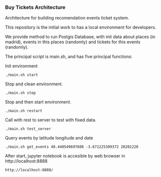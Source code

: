 ### Buy Tickets Architecture

Architecture for building recomendation events ticket system. 

This repository is the initial work to has a local environment for developers.

We provide method to run Postgis Database, with init data about places (in madrid), 
events in this places (randomly) and tickets for this events (randomly).

The principal script is main.sh, and has five principal functions:

Init environment

`./main.sh start`

Stop and clean environment.

`./main.sh stop`

Stop and then start environment.

`./main.sh restart`

Call with rest to server to test with fixed data.

`./main.sh test_server`

Query events by latitude longitude and date

`./main.sh get_events 40.440549697608 -3.671225309372 20201220`

After start, jupyter notebook is accesible by web browser in http://localhost:8888

`http://localhost:8888/`